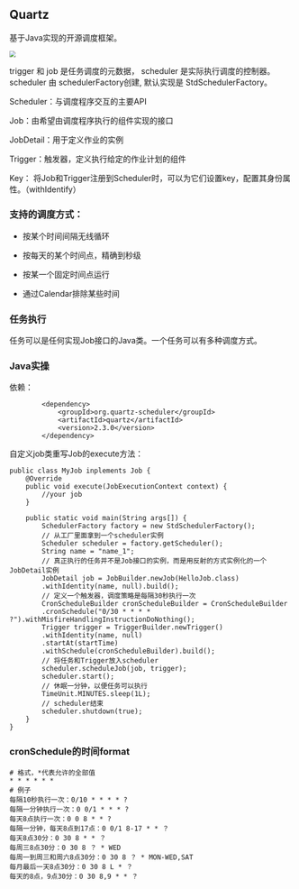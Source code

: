 ## Quartz

基于Java实现的开源调度框架。

<img src="https://user-gold-cdn.xitu.io/2018/11/30/16763fa43e2c0909?imageslim" style="zoom:67%;" />

 trigger 和 job 是任务调度的元数据， scheduler 是实际执行调度的控制器。scheduler 由 schedulerFactory创建, 默认实现是 StdSchedulerFactory。  

Scheduler：与调度程序交互的主要API

Job：由希望由调度程序执行的组件实现的接口

JobDetail：用于定义作业的实例

Trigger：触发器，定义执行给定的作业计划的组件

Key： 将Job和Trigger注册到Scheduler时，可以为它们设置key，配置其身份属性。（withIdentify）

### 支持的调度方式：

- 按某个时间间隔无线循环

- 按每天的某个时间点，精确到秒级

- 按某一个固定时间点运行

- 通过Calendar排除某些时间

### 任务执行

任务可以是任何实现Job接口的Java类。一个任务可以有多种调度方式。

  ### Java实操

依赖：

```
        <dependency>
            <groupId>org.quartz-scheduler</groupId>
            <artifactId>quartz</artifactId>
            <version>2.3.0</version>
        </dependency>
```

  自定义job类重写Job的execute方法：

```
public class MyJob inplements Job {
	@Override
	public void execute(JobExecutionContext context) {
		//your job
	}
	
	public static void main(String args[]) {
		SchedulerFactory factory = new StdSchedulerFactory();
        // 从工厂里面拿到一个scheduler实例
        Scheduler scheduler = factory.getScheduler();
        String name = "name_1";
        // 真正执行的任务并不是Job接口的实例，而是用反射的方式实例化的一个JobDetail实例
        JobDetail job = JobBuilder.newJob(HelloJob.class)
        .withIdentity(name, null).build();
        // 定义一个触发器，调度策略是每隔30秒执行一次
        CronScheduleBuilder cronScheduleBuilder = CronScheduleBuilder
        .cronSchedule("0/30 * * * * ?").withMisfireHandlingInstructionDoNothing();
        Trigger trigger = TriggerBuilder.newTrigger()
        .withIdentity(name, null)
        .startAt(startTime)
        .withSchedule(cronScheduleBuilder).build();
        // 将任务和Trigger放入scheduler
        scheduler.scheduleJob(job, trigger);
        scheduler.start();
        // 休眠一分钟，以便任务可以执行
        TimeUnit.MINUTES.sleep(1L);
        // scheduler结束
        scheduler.shutdown(true);
	}
}
```

### cronSchedule的时间format

```
# 格式，*代表允许的全部值
* * * * * *
# 例子
每隔10秒执行一次：0/10 * * * * ?
每隔一分钟执行一次：0 0/1 * * * ?
每天8点执行一次：0 0 8 * * ?
每隔一分钟，每天8点到17点：0 0/1 8-17 * * ？
每天8点30分：0 30 8 * * ？
每周三8点30分：0 30 8 ？ * WED
每周一到周三和周六8点30分：0 30 8 ？ * MON-WED,SAT
每月最后一天8点30分：0 30 8 L * ？
每天的8点，9点30分：0 30 8,9 * * ？
```

